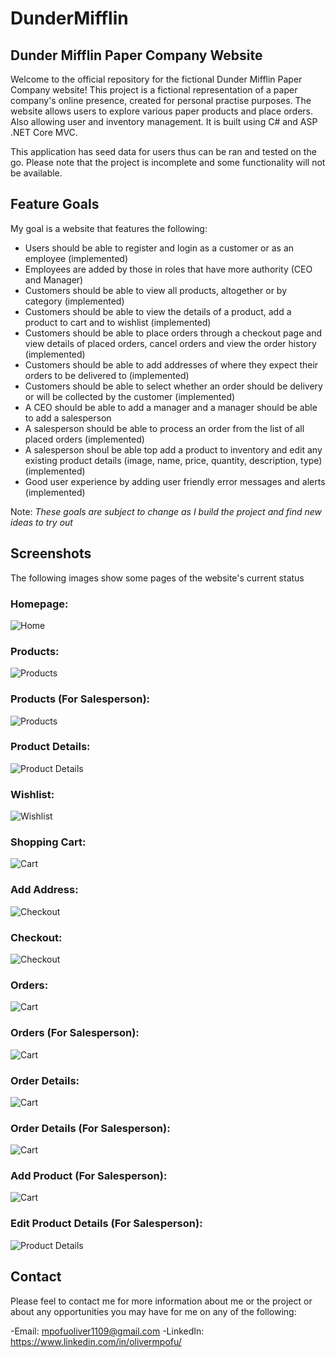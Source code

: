 # DunderMifflin
## Dunder Mifflin Paper Company Website

Welcome to the official repository for the fictional Dunder Mifflin Paper Company website! This project is a fictional representation of a paper company's online presence, created for personal practise purposes. The website allows users to explore various paper products and place orders. Also allowing user and inventory management. It is built using C# and ASP .NET Core MVC.

This application has seed data for users thus can be ran and tested on the go. Please note that the project is incomplete and some functionality will not be available.

## Feature Goals
My goal is a website that features the following:
- Users should be able to register and login as a customer or as an employee (implemented)
- Employees are added by those in roles that have more authority (CEO and Manager)
- Customers should be able to view all products, altogether or by category (implemented)
- Customers should be able to view the details of a product, add a product to cart and to wishlist (implemented)
- Customers should be able to place orders through a checkout page and view details of placed orders, cancel orders and view the order history (implemented)
- Customers should be able to add addresses of where they expect their orders to be delivered to (implemented)
- Customers should be able to select whether an order should be delivery or will be collected by the customer (implemented)
- A CEO should be able to add a manager and a manager should be able to add a salesperson
- A salesperson should be able to process an order from the list of all placed orders (implemented)
- A salesperson shoul be able top add a product to inventory and edit any existing product details (image, name, price, quantity, description, type) (implemented)
- Good user experience by adding user friendly error messages and alerts (implemented)


Note: *These goals are subject to change as I build the project and find new ideas to try out*


## Screenshots
The following images show some pages of the website's current status



### Homepage:
![Home](home.png)


### Products:
![Products](products.png)


### Products (For Salesperson):
![Products](products-sales.png)


### Product Details:
![Product Details](product-details.png)


### Wishlist:
![Wishlist](wishlist.png)


### Shopping Cart:
![Cart](cart.png)


### Add Address:
![Checkout](add-address.png)


### Checkout:
![Checkout](checkout.png)


### Orders:
![Cart](orders-customer.png)


### Orders (For Salesperson):
![Cart](orders-sales.png)


### Order Details:
![Cart](order-details.png)


### Order Details (For Salesperson):
![Cart](order-details-sales.png)


### Add Product (For Salesperson):
![Cart](new-product.png)


### Edit Product Details (For Salesperson):
![Product Details](edit-product.png)


## Contact
Please feel to contact me for more information about me or the project or about any opportunities you may have for me on any of the following:

-Email: mpofuoliver1109@gmail.com
-LinkedIn: https://www.linkedin.com/in/olivermpofu/

